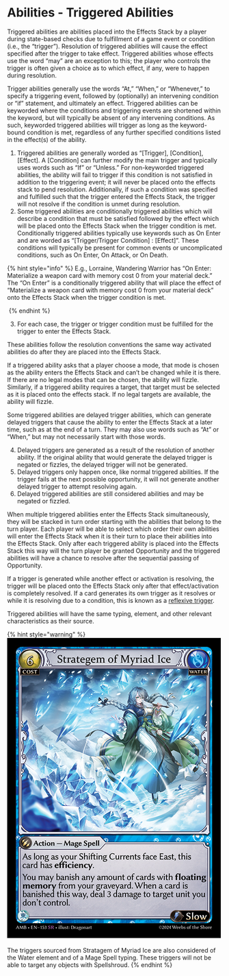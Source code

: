 # Abilities - Triggered Abilities

Triggered abilities are abilities placed into the Effects Stack by a player during state-based checks due to fulfillment of a game event or condition (i.e., the “trigger”). Resolution of triggered abilities will cause the effect specified after the trigger to take effect. Triggered abilities whose effects use the word “may” are an exception to this; the player who controls the trigger is often given a choice as to which effect, if any, were to happen during resolution.

Trigger abilities generally use the words “At,” “When,” or “Whenever,” to specify a triggering event, followed by (optionally) an intervening condition or “if” statement, and ultimately an effect. Triggered abilities can be keyworded where the conditions and triggering events are shortened within the keyword, but will typically be absent of any intervening conditions. As such, keyworded triggered abilities will trigger as long as the keyword-bound condition is met, regardless of any further specified conditions listed in the effect(s) of the ability.

1. Triggered abilities are generally worded as “\[Trigger], \[Condition], \[Effect]. A \[Condition] can further modify the main trigger and typically uses words such as “If” or “Unless.” For non-keyworded triggered abilities, the ability will fail to trigger if this condition is not satisfied in addition to the triggering event; it will never be placed onto the effects stack to pend resolution. Additionally, if such a condition was specified and fulfilled such that the trigger entered the Effects Stack, the trigger will not resolve if the condition is unmet during resolution.
2. Some triggered abilities are conditionally triggered abilities which will describe a condition that must be satisfied followed by the effect which will be placed onto the Effects Stack when the trigger condition is met. Conditionally triggered abilities typically use keywords such as On Enter and are worded as “\[Trigger/Trigger Condition] : \[Effect]”. These conditions will typically be present for common events or uncomplicated conditions, such as On Enter, On Attack, or On Death.

{% hint style="info" %}
E.g., Lorraine, Wandering Warrior has “On Enter: Materialize a weapon card with memory cost 0 from your material deck.” The “On Enter” is a conditionally triggered ability that will place the effect of “Materialize a weapon card with memory cost 0 from your material deck” onto the Effects Stack when the trigger condition is met.

<img src="https://ga-index-public.s3.us-west-2.amazonaws.com/cards/lorraine-wandering-warrior-doa-alter.jpg" alt="" data-size="original">
{% endhint %}

3. For each case, the trigger or trigger condition must be fulfilled for the trigger to enter the Effects Stack.

These abilities follow the resolution conventions the same way activated abilities do after they are placed into the Effects Stack.

If a triggered ability asks that a player choose a mode, that mode is chosen as the ability enters the Effects Stack and can’t be changed while it is there. If there are no legal modes that can be chosen, the ability will fizzle. Similarly, if a triggered ability requires a target, that target must be selected as it is placed onto the effects stack. If no legal targets are available, the ability will fizzle.

Some triggered abilities are delayed trigger abilities, which can generate delayed triggers that cause the ability to enter the Effects Stack at a later time, such as at the end of a turn. They may also use words such as “At” or “When,” but may not necessarily start with those words.

4. Delayed triggers are generated as a result of the resolution of another ability. If the original ability that would generate the delayed trigger is negated or fizzles, the delayed trigger will not be generated.
5. Delayed triggers only happen once, like normal triggered abilities. If the trigger fails at the next possible opportunity, it will not generate another delayed trigger to attempt resolving again.
6. Delayed triggered abilities are still considered abilities and may be negated or fizzled.

When multiple triggered abilities enter the Effects Stack simultaneously, they will be stacked in turn order starting with the abilities that belong to the turn player. Each player will be able to select which order their own abilities will enter the Effects Stack when it is their turn to place their abilities into the Effects Stack. Only after each triggered ability is placed into the Effects Stack this way will the turn player be granted Opportunity and the triggered abilities will have a chance to resolve after the sequential passing of Opportunity.

If a trigger is generated while another effect or activation is resolving, the trigger will be placed onto the Effects Stack only after that effect/activation is completely resolved. If a card generates its own trigger as it resolves or while it is resolving due to a condition, this is known as a [reflexive trigger](../../glossary/game-terms.md#reflexive-trigger).

Triggered abilities will have the same typing, element, and other relevant characteristics as their source.

{% hint style="warning" %}
<img src="../../.gitbook/assets/strategem-of-myriad-ice-amb.jpg" alt="" data-size="original"> \
\
The triggers sourced from Stratagem of Myriad Ice are also considered of the Water element and of a Mage Spell typing. These triggers will not be able to target any objects with Spellshroud.
{% endhint %}

